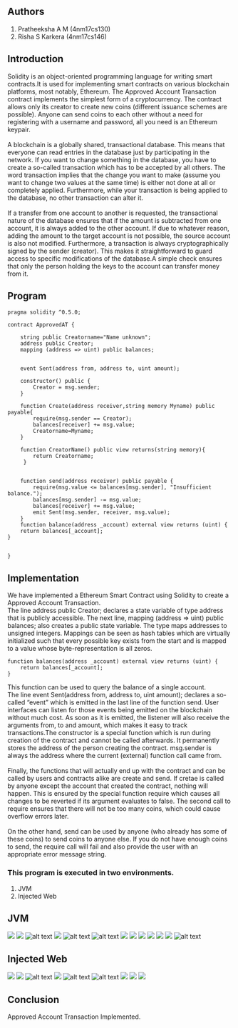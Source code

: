 ## Authors
  1. Pratheeksha A M (4nm17cs130)
  2. Risha S Karkera (4nm17cs146)
  
## Introduction

Solidity is an object-oriented programming language for writing smart contracts.It is used for implementing smart contracts on various blockchain platforms, most notably, Ethereum. The Approved Account Transaction contract implements the simplest form of a cryptocurrency. The contract allows only its creator to create new coins (different issuance schemes are possible). Anyone can send coins to each other without a need for registering with a username and password, all you need is an Ethereum keypair.<br><br>
      A blockchain is a globally shared, transactional database. This means that everyone can read entries in the database just by participating in the network. If you want to change something in the database, you have to create a so-called transaction which has to be accepted by all others. The word transaction implies that the change you want to make (assume you want to change two values at the same time) is either not done at all or completely applied. Furthermore, while your transaction is being applied to the database, no other transaction can alter it.<br><br>
      If a transfer from one account to another is requested, the transactional nature of the database ensures that if the amount is subtracted from one account, it is always added to the other account. If due to whatever reason, adding the amount to the target account is not possible, the source account is also not modified. Furthermore, a transaction is always cryptographically signed by the sender (creator). This makes it straightforward to guard access to specific modifications of the database.A simple check ensures that only the person holding the keys to the account can transfer money from it.<br>
      
## Program
```
pragma solidity ^0.5.0;

contract ApprovedAT {

    string public Creatorname="Name unknown";
    address public Creator;
    mapping (address => uint) public balances;


    event Sent(address from, address to, uint amount);

    constructor() public {
        Creator = msg.sender;
    }

    function Create(address receiver,string memory Myname) public payable{
        require(msg.sender == Creator);
        balances[receiver] += msg.value;
        Creatorname=Myname;
    }
    
    function CreatorName() public view returns(string memory){
        return Creatorname;
     }
     

    function send(address receiver) public payable {
        require(msg.value <= balances[msg.sender], "Insufficient balance.");
        balances[msg.sender] -= msg.value;
        balances[receiver] += msg.value;
        emit Sent(msg.sender, receiver, msg.value);
    }
    function balance(address _account) external view returns (uint) {
    return balances[_account];
}

    
}
```
## Implementation

We have implemented a Ethereum Smart Contract using Solidity to create a Approved Account Transaction.<br>The line address public Creator; declares a state variable of type address that is publicly accessible. The next line, mapping (address => uint) public balances; also creates a public state variable. The type maps addresses to unsigned integers. Mappings can be seen as hash tables which are virtually initialized such that every possible key exists from the start and is mapped to a value whose byte-representation is all zeros.
```
function balances(address _account) external view returns (uint) {
    return balances[_account];
}
```
This function can be used to query the balance of a single account.<br>
The line event Sent(address from, address to, uint amount); declares a so-called “event” which is emitted in the last line of the function send. User interfaces can listen for those events being emitted on the blockchain without much cost. As soon as it is emitted, the listener will also receive the arguments from, to and amount, which makes it easy to track transactions.The constructor is a special function which is run during creation of the contract and cannot be called afterwards. It permanently stores the address of the person creating the contract. msg.sender is always the address where the current (external) function call came from.<br><br>
Finally, the functions that will actually end up with the contract and can be called by users and contracts alike are create and send. If cretae is called by anyone except the account that created the contract, nothing will happen. This is ensured by the special function require which causes all changes to be reverted if its argument evaluates to false. The second call to require ensures that there will not be too many coins, which could cause overflow errors later.<br><br>
On the other hand, send can be used by anyone (who already has some of these coins) to send coins to anyone else. If you do not have enough coins to send, the require call will fail and also provide the user with an appropriate error message string.<br>

### This program is executed in two environments.
1. JVM
2. Injected Web

## JVM
![](Jvm/1.program.gif)
![](Jvm/2.cmpilrLoading.gif)
![alt text](Jvm/3.AftrrCompilerLoadRun.jpg)
![](Jvm/4.SelectCreatorAcnt.gif)
![alt text](Jvm/5.CreatorAccount.jpg)
![alt text](Jvm/6.AfterDeploy.jpg)
![](Jvm/7.SelectingReceiverAddress.gif)
![](Jvm/8.SelecValueNTransctToChoosenRecieverFromCreator.gif)
![](Jvm/9.BalnceInReciveAcnt,CreatorNam,CreatorAddress.gif)
![](Jvm/10.SelectRecievrForSendFunc.gif)
![](Jvm/11.SelectSenderNValueForSendFunc.gif)
![](Jvm/12.SentValueUsingSendFunction.gif)
![alt text](Jvm/13.ValueInSenderAcntAftrSent.jpg)

## Injected Web
![](injectedWeb/1.SelectInjectedWeb.gif)
![](injectedWeb/2.DeploySuccesful.gif)
![alt text](injectedWeb/3.SuccessfulDeployLog.jpg)
![](injectedWeb/4.AfterDeployCreatorAddress.jpg)
![alt text](injectedWeb/5.RecieverAddresNCreatorName.gif)
![alt text](injectedWeb/6.SendingValueToReciever.gif)
![](injectedWeb/7.CheckingBalanceOfReciever.gif)
![](injectedWeb/8.CheckingBalanceOfCreator.gif)
![](injectedWeb/9.UsingSendErrorBecause0BALANCEWithSender.gif)

## Conclusion
Approved Account Transaction Implemented.
